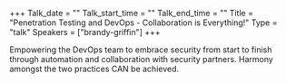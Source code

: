 +++
Talk_date = ""
Talk_start_time = ""
Talk_end_time = ""
Title = "Penetration Testing and DevOps - Collaboration is Everything!"
Type = "talk"
Speakers = ["brandy-griffin"]
+++

Empowering the DevOps team to embrace security from start to finish through automation and collaboration with security partners. Harmony amongst the two practices CAN be achieved. 

